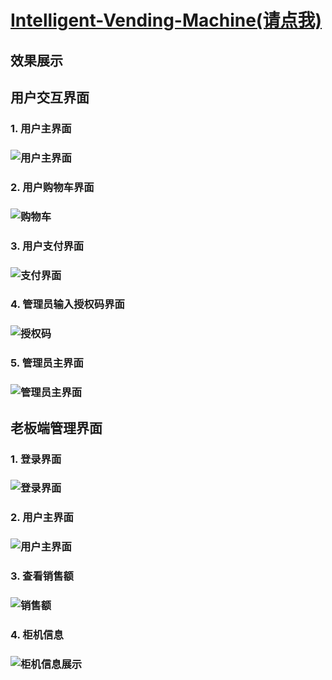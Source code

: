 # [Intelligent-Vending-Machine(请点我)](https://gitee.com/yk-deng/intelligent_-vending_-machine/)
## 效果展示
## 用户交互界面
### 1. 用户主界面
### ![用户主界面](./pic/user_main.png)
### 2. 用户购物车界面
### ![购物车](./pic/user_cart.png)
### 3. 用户支付界面
### ![支付界面](./pic/user_pay.png)
### 4. 管理员输入授权码界面
### ![授权码](./pic/admin_code.png)
### 5. 管理员主界面
### ![管理员主界面](./pic/admin_main.png)

## 老板端管理界面
### 1. 登录界面
### ![登录界面](./pic/boss_login.png)
### 2. 用户主界面
### ![用户主界面](./pic/boss_main_interface.png)
### 3. 查看销售额
### ![销售额](./pic/boss_sale_info.png)
### 4. 柜机信息
### ![柜机信息展示](./pic/boss_machine_list.png)
